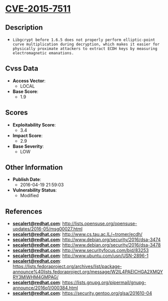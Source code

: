 
# [CVE-2015-7511](https://cve.mitre.org/cgi-bin/cvename.cgi?name=CVE-2015-7511)

## Description

- `Libgcrypt before 1.6.5 does not properly perform elliptic-point curve multiplication during decryption, which makes it easier for physically proximate attackers to extract ECDH keys by measuring electromagnetic emanations.`

## Cvss Data

- **Access Vector**:
  - LOCAL
- **Base Score**:
  - 1.9

## Scores

- **Exploitability Score**:
  - 3.4
- **Impact Score**:
  - 2.9
- **Base Severity**:
  - LOW

## Other Information

- **Publish Date**:
  - 2016-04-19 21:59:03
- **Vulnerability Status**:
  - Modified

## References

- **secalert@redhat.com**: http://lists.opensuse.org/opensuse-updates/2016-05/msg00027.html
- **secalert@redhat.com**: http://www.cs.tau.ac.IL/~tromer/ecdh/
- **secalert@redhat.com**: http://www.debian.org/security/2016/dsa-3474
- **secalert@redhat.com**: http://www.debian.org/security/2016/dsa-3478
- **secalert@redhat.com**: http://www.securityfocus.com/bid/83253
- **secalert@redhat.com**: http://www.ubuntu.com/usn/USN-2896-1
- **secalert@redhat.com**: https://lists.fedoraproject.org/archives/list/package-announce%40lists.fedoraproject.org/message/W2IL4PAEICHGA2XMQYRY3MIWHM4GMPAG/
- **secalert@redhat.com**: https://lists.gnupg.org/pipermail/gnupg-announce/2016q1/000384.html
- **secalert@redhat.com**: https://security.gentoo.org/glsa/201610-04
